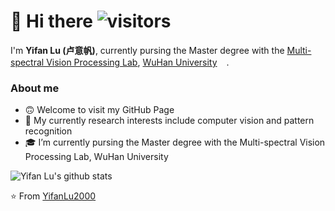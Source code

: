 # 👋 Hi there ![visitors](https://img.shields.io/badge/dynamic/json?color=informational&label=visitor&query=value&url=https%3A%2F%2Fapi.countapi.xyz%2Fhit%2Fyiganlu2000.yiganlu2000%2Freadme)

I'm **Yifan Lu (卢意帆)**, currently pursing the Master degree with the [Multi-spectral Vision Processing Lab](http://mvp.whu.edu.cn/), [WuHan University](https://www.whu.edu.cn/)<img src="https://www.whu.edu.cn/__local/2/93/CE/5D08442CD54BE47483CAB43E3B7_68B00D8E_185D7.png" height="15px"/>.

### About me
- 🙃 Welcome to visit my GitHub Page
- 🌱 My currently research interests include computer vision and pattern recognition
- 🎓 I’m currently pursing the Master degree with the Multi-spectral Vision Processing Lab, WuHan University

 <!-- <img align="right" alt="GIF" src="https://i.pinimg.com/originals/e4/26/70/e426702edf874b181aced1e2fa5c6cde.gif" /> -->

![Yifan Lu's github stats](https://github-readme-stats.vercel.app/api?username=yifanlu2000&show_icons=true&hide_border=true)

⭐️ From [YifanLu2000](https://github.com/YifanLu2000)  